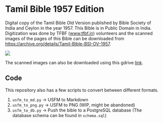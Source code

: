 # Tamil Bible 1957 Edition
Digital copy of the Tamil Bible Old Version published by Bible Society of India and Ceylon in the year 1957. This Bible is in Public Domain in India. Digitization was done by TFBF (www.tfbf.in) volunteers and the scanned images of the pages of this Bible can be downloaded from https://archive.org/details/Tamil-Bible-BSI-OV-1957.

<img src="https://ia601504.us.archive.org/18/items/Tamil-Bible-BSI-OV-1957/0000.3.jpg" align="center">

The scanned images can also be downloaded using this gdrive [link](https://drive.google.com/file/d/1_G8PduboknVhgmhWrBeTTTOntTScbgj6/view?usp=sharing).

## Code

This repository also has a few scripts to convert between different formats.

1. `usfm_to_md.py` -> USFM to Markdown
2. `usfm_to_png.py` -> USFM to PNG (WIP, might be abandoned)
3. `usfm_to_db.py` -> Push the bible to a PostgreSQL database (The database schema can be found in `schema.sql`)

